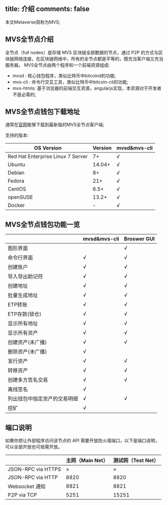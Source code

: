 title: 介绍
comments: false
---

本文Metaverse简称为MVS;

## MVS全节点介绍

全节点（full nodes）是存储 MVS 区块链全部数据的节点，通过 P2P 的方式与区块链网络连接，在区块链网络中，所有的全节点都是平等的，既充当客户端又充当服务器。
MVS全节点由两个程序和一个前端资源组成:
* mvsd : 核心钱包程序，类似比特币中bitcoind的功能;
* mvs-cli : 命令行交互工具，类似比特币中bitcoin-cli的功能;
* mvs-htmls: 基于浏览器的前端交互资源，angularjs实现，本资源对于开发者不是必需的;

## MVS全节点钱包下载地址
通常在[官网](https://mvs.org#download)能够下载到最新版的MVS全节点客户端;

支持的版本:

| OS Version                        | Version | mvsd&mvs-cli |
| --------------------------------- | ------- | ----------------- |
| Red Hat Enterprise Linux 7 Server | 7+ 	|   √               |
| Ubuntu 							| 14.04+ |   √               |
| Debian							| 8+ 	|   √               |
| Fedora							| 21+ 	|   √               |
| CentOS							| 6.5+ 	|   √               |
| openSUSE 							| 13.2+	|   √               |
| Docker                            | -		|   √               |

## MVS全节点钱包功能一览
|                 | mvsd&mvs-cli | Broswer GUI |
| --------------- | ---- | ---- |
| 图形界面          |       |   √    |
| 命令行界面        |   √   |   √    |
| 创建账户 			|   √   |   √    |
| 导入导出助记符    |   √   |   √    |
| 创建地址 			|   √   |   √    |
| 批量生成地址      |   √   |   √    |    
| ETP转账           |   √   |   √    |  
| ETP存款(锁仓)		|   √   |   √    |
| 显示所有地址      |   √   |   √    |
| 显示所有资产      |   √   |   √    |
| 创建资产(未广播)  |   √   |   √    |
| 删除资产(未广播)  |   √   |        |
| 发行资产          |   √   |   √    |
| 转移资产          |   √   |   √    |
| 创建多方签名交易  |   √   |   √    |
| 离线签名          |   √   |        |
| 列出钱包中指定资产的交易明细 |   √   |    √    |
| 挖矿            |   √   |        |


## 端口说明

如果你想让外部程序访问该节点的 API 需要开放防火墙端口，以下是端口说明，可以全部开放也可按需开放。

|                    | 主网（Main Net） | 测试网（Test Net） |
| ------------------ | ------------ | ------------- |
| JSON-RPC via HTTPS | ×    | ×    |
| JSON-RPC via HTTP  | 8820 | 8820 |
| Websocket 通知| 8821 | 8821 |
| P2P via TCP        | 5251 | 15251|

